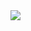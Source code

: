 <a href="https://github.com/ruslanzianevich/ruslanzianevich">
  <img align="center" src="https://github-readme-stats.vercel.app/api?username=rzianevich&show_icons=true&line_height=27&count_private=true&title_color=ffffff&text_color=c9cacc&icon_color=2bbc8a&bg_color=1d1f21"/>
</a>
